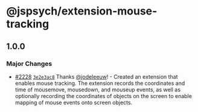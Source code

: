 # @jspsych/extension-mouse-tracking

## 1.0.0
### Major Changes



- [#2228](https://github.com/jspsych/jsPsych/pull/2228) [`3e2e3ac8`](https://github.com/jspsych/jsPsych/commit/3e2e3ac86782c8c551b92cc087221994197adfe4) Thanks [@jodeleeuw](https://github.com/jodeleeuw)! - Created an extension that enables mouse tracking. The extension records the coordinates and time of mousemove, mousedown, and mouseup events, as well as optionally recording the coordinates of objects on the screen to enable mapping of mouse events onto screen objects.

